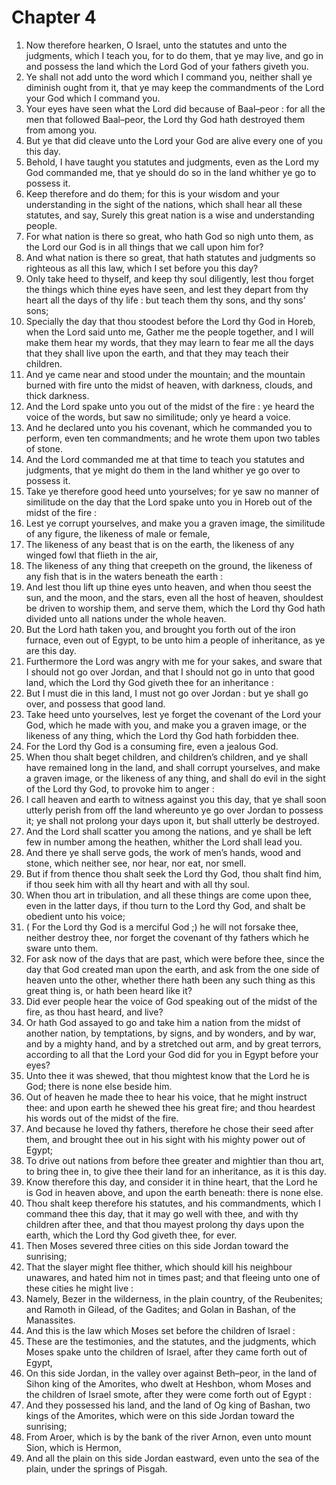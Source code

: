 # Chapter 4

1. Now therefore hearken, O Israel, unto the statutes and unto the judgments, which I teach you, for to do them, that ye may live, and go in and possess the land which the Lord God of your fathers giveth you.
2. Ye shall not add unto the word which I command you, neither shall ye diminish ought from it, that ye may keep the commandments of the Lord your God which I command you.
3. Your eyes have seen what the Lord did because of Baal–peor : for all the men that followed Baal–peor, the Lord thy God hath destroyed them from among you.
4. But ye that did cleave unto the Lord your God are alive every one of you this day.
5. Behold, I have taught you statutes and judgments, even as the Lord my God commanded me, that ye should do so in the land whither ye go to possess it.
6. Keep therefore and do them; for this is your wisdom and your understanding in the sight of the nations, which shall hear all these statutes, and say, Surely this great nation is a wise and understanding people.
7. For what nation is there so great, who hath God so nigh unto them, as the Lord our God is in all things that we call upon him for?
8. And what nation is there so great, that hath statutes and judgments so righteous as all this law, which I set before you this day?
9. Only take heed to thyself, and keep thy soul diligently, lest thou forget the things which thine eyes have seen, and lest they depart from thy heart all the days of thy life : but teach them thy sons, and thy sons’ sons;
10. Specially the day that thou stoodest before the Lord thy God in Horeb, when the Lord said unto me, Gather me the people together, and I will make them hear my words, that they may learn to fear me all the days that they shall live upon the earth, and that they may teach their children.
11. And ye came near and stood under the mountain; and the mountain burned with fire unto the midst of heaven, with darkness, clouds, and thick darkness.
12. And the Lord spake unto you out of the midst of the fire : ye heard the voice of the words, but saw no similitude; only ye heard a voice.
13. And he declared unto you his covenant, which he commanded you to perform, even ten commandments; and he wrote them upon two tables of stone.
14. And the Lord commanded me at that time to teach you statutes and judgments, that ye might do them in the land whither ye go over to possess it.
15. Take ye therefore good heed unto yourselves; for ye saw no manner of similitude on the day that the Lord spake unto you in Horeb out of the midst of the fire :
16. Lest ye corrupt yourselves, and make you a graven image, the similitude of any figure, the likeness of male or female,
17. The likeness of any beast that is on the earth, the likeness of any winged fowl that flieth in the air,
18. The likeness of any thing that creepeth on the ground, the likeness of any fish that is in the waters beneath the earth :
19. And lest thou lift up thine eyes unto heaven, and when thou seest the sun, and the moon, and the stars, even all the host of heaven, shouldest be driven to worship them, and serve them, which the Lord thy God hath divided unto all nations under the whole heaven.
20. But the Lord hath taken you, and brought you forth out of the iron furnace, even out of Egypt, to be unto him a people of inheritance, as ye are this day.
21. Furthermore the Lord was angry with me for your sakes, and sware that I should not go over Jordan, and that I should not go in unto that good land, which the Lord thy God giveth thee for an inheritance :
22. But I must die in this land, I must not go over Jordan : but ye shall go over, and possess that good land.
23. Take heed unto yourselves, lest ye forget the covenant of the Lord your God, which he made with you, and make you a graven image, or the likeness of any thing, which the Lord thy God hath forbidden thee.
24. For the Lord thy God is a consuming fire, even a jealous God.
25. When thou shalt beget children, and children’s children, and ye shall have remained long in the land, and shall corrupt yourselves, and make a graven image, or the likeness of any thing, and shall do evil in the sight of the Lord thy God, to provoke him to anger :
26. I call heaven and earth to witness against you this day, that ye shall soon utterly perish from off the land whereunto ye go over Jordan to possess it; ye shall not prolong your days upon it, but shall utterly be destroyed.
27. And the Lord shall scatter you among the nations, and ye shall be left few in number among the heathen, whither the Lord shall lead you.
28. And there ye shall serve gods, the work of men’s hands, wood and stone, which neither see, nor hear, nor eat, nor smell.
29. But if from thence thou shalt seek the Lord thy God, thou shalt find him, if thou seek him with all thy heart and with all thy soul.
30. When thou art in tribulation, and all these things are come upon thee, even in the latter days, if thou turn to the Lord thy God, and shalt be obedient unto his voice;
31. ( For the Lord thy God is a merciful God ;) he will not forsake thee, neither destroy thee, nor forget the covenant of thy fathers which he sware unto them.
32. For ask now of the days that are past, which were before thee, since the day that God created man upon the earth, and ask from the one side of heaven unto the other, whether there hath been any such thing as this great thing is, or hath been heard like it?
33. Did ever people hear the voice of God speaking out of the midst of the fire, as thou hast heard, and live?
34. Or hath God assayed to go and take him a nation from the midst of another nation, by temptations, by signs, and by wonders, and by war, and by a mighty hand, and by a stretched out arm, and by great terrors, according to all that the Lord your God did for you in Egypt before your eyes?
35. Unto thee it was shewed, that thou mightest know that the Lord he is God; there is none else beside him.
36. Out of heaven he made thee to hear his voice, that he might instruct thee: and upon earth he shewed thee his great fire; and thou heardest his words out of the midst of the fire.
37. And because he loved thy fathers, therefore he chose their seed after them, and brought thee out in his sight with his mighty power out of Egypt;
38. To drive out nations from before thee greater and mightier than thou art, to bring thee in, to give thee their land for an inheritance, as it is this day.
39. Know therefore this day, and consider it in thine heart, that the Lord he is God in heaven above, and upon the earth beneath: there is none else.
40. Thou shalt keep therefore his statutes, and his commandments, which I command thee this day, that it may go well with thee, and with thy children after thee, and that thou mayest prolong thy days upon the earth, which the Lord thy God giveth thee, for ever.
41. Then Moses severed three cities on this side Jordan toward the sunrising;
42. That the slayer might flee thither, which should kill his neighbour unawares, and hated him not in times past; and that fleeing unto one of these cities he might live :
43. Namely, Bezer in the wilderness, in the plain country, of the Reubenites; and Ramoth in Gilead, of the Gadites; and Golan in Bashan, of the Manassites.
44. And this is the law which Moses set before the children of Israel :
45. These are the testimonies, and the statutes, and the judgments, which Moses spake unto the children of Israel, after they came forth out of Egypt,
46. On this side Jordan, in the valley over against Beth–peor, in the land of Sihon king of the Amorites, who dwelt at Heshbon, whom Moses and the children of Israel smote, after they were come forth out of Egypt :
47. And they possessed his land, and the land of Og king of Bashan, two kings of the Amorites, which were on this side Jordan toward the sunrising;
48. From Aroer, which is by the bank of the river Arnon, even unto mount Sion, which is Hermon,
49. And all the plain on this side Jordan eastward, even unto the sea of the plain, under the springs of Pisgah.

